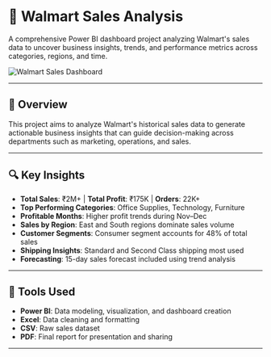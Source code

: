 # 🛒 Walmart Sales Analysis

A comprehensive Power BI dashboard project analyzing Walmart's sales data to uncover business insights, trends, and performance metrics across categories, regions, and time.

![Walmart Sales Dashboard](./Screenshot%202025-05-11%20at%201.23.14%E2%80%AFPM.png)

---

## 📌 Overview

This project aims to analyze Walmart's historical sales data to generate actionable business insights that can guide decision-making across departments such as marketing, operations, and sales.

---

## 🔍 Key Insights

- **Total Sales**: ₹2M+ | **Total Profit**: ₹175K | **Orders**: 22K+
- **Top Performing Categories**: Office Supplies, Technology, Furniture
- **Profitable Months**: Higher profit trends during Nov–Dec
- **Sales by Region**: East and South regions dominate sales volume
- **Customer Segments**: Consumer segment accounts for 48% of total sales
- **Shipping Insights**: Standard and Second Class shipping most used
- **Forecasting**: 15-day sales forecast included using trend analysis

---

## 🧰 Tools Used

- **Power BI**: Data modeling, visualization, and dashboard creation
- **Excel**: Data cleaning and formatting
- **CSV**: Raw sales dataset
- **PDF**: Final report for presentation and sharing

---



